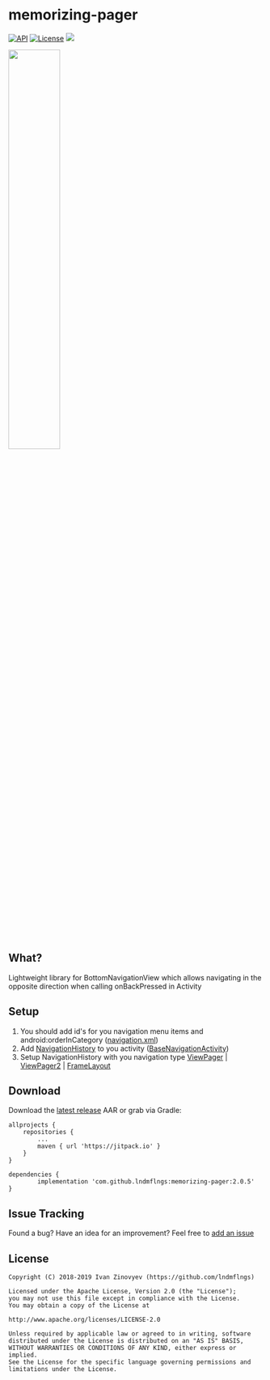 # memorizing-pager

[![API](https://img.shields.io/badge/API-15%2B-blue.svg?style=flat)](https://android-arsenal.com/api?level=15)
[![License](https://img.shields.io/badge/license-Apache%202-red.svg?style=flat)](https://www.apache.org/licenses/LICENSE-2.0)
[![](https://jitpack.io/v/lndmflngs/memorizing-pager.svg)](https://jitpack.io/#lndmflngs/memorizing-pager)

<img src="https://github.com/lndmflngs/memorizing-pager/blob/master/screenshots/ezgif.com-crop.gif?raw=true" width="45%" />

## What?
Lightweight library for BottomNavigationView which allows navigating in the opposite direction when calling onBackPressed in Activity

## Setup
1. You should add id's for you navigation menu items and android:orderInCategory ([navigation.xml][2])
2. Add [NavigationHistory][3] to you activity ([BaseNavigationActivity][4])
3. Setup NavigationHistory with you navigation type [ViewPager][5] | [ViewPager2][6] | [FrameLayout][7] 

## Download
Download the [latest release][1] AAR or grab via Gradle:

```
allprojects {
	repositories {
		...
		maven { url 'https://jitpack.io' }
	}
}
```
```
dependencies {
    	implementation 'com.github.lndmflngs:memorizing-pager:2.0.5'
}
```
## Issue Tracking
Found a bug? Have an idea for an improvement? Feel free to [add an issue](../../issues)

## License

```
Copyright (C) 2018-2019 Ivan Zinovyev (https://github.com/lndmflngs)

Licensed under the Apache License, Version 2.0 (the "License");
you may not use this file except in compliance with the License.
You may obtain a copy of the License at

http://www.apache.org/licenses/LICENSE-2.0

Unless required by applicable law or agreed to in writing, software
distributed under the License is distributed on an "AS IS" BASIS,
WITHOUT WARRANTIES OR CONDITIONS OF ANY KIND, either express or implied.
See the License for the specific language governing permissions and
limitations under the License.
```
[1]: https://github.com/lndmflngs/memorizing-pager/releases/latest
[2]: https://github.com/lndmflngs/memorizing-pager/blob/master/app/src/main/res/menu/navigation.xml
[3]: https://github.com/lndmflngs/memorizing-pager/blob/master/memorizingpager/src/main/java/com/lockwood/memorizingpager/NavigationHistory.kt
[4]: https://github.com/lndmflngs/memorizing-pager/blob/master/app/src/main/java/com/lockwood/pagerdemo/BaseNavigationActivity.kt
[5]: https://github.com/lndmflngs/memorizing-pager/blob/master/app/src/main/java/com/lockwood/pagerdemo/PagerActivity.kt
[6]: https://github.com/lndmflngs/memorizing-pager/blob/master/app/src/main/java/com/lockwood/pagerdemo/PagerSecondActivity.kt
[7]: https://github.com/lndmflngs/memorizing-pager/blob/master/app/src/main/java/com/lockwood/pagerdemo/FrameActivity.kt
